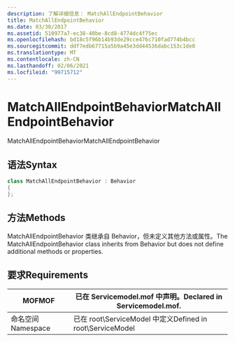 ```yaml
---
description: 了解详细信息： MatchAllEndpointBehavior
title: MatchAllEndpointBehavior
ms.date: 03/30/2017
ms.assetid: 510977a7-ec38-40be-8cd8-4774dc4f75ec
ms.openlocfilehash: bd18c5f96b14b93de29cce476c710fad774b4bcc
ms.sourcegitcommit: ddf7edb67715a5b9a45e3dd44536dabc153c1de0
ms.translationtype: MT
ms.contentlocale: zh-CN
ms.lasthandoff: 02/06/2021
ms.locfileid: "99715712"
---
```

# <a name="matchallendpointbehavior"></a><span data-ttu-id="5c6fe-103">MatchAllEndpointBehavior</span><span class="sxs-lookup"><span data-stu-id="5c6fe-103">MatchAllEndpointBehavior</span></span>

<span data-ttu-id="5c6fe-104">MatchAllEndpointBehavior</span><span class="sxs-lookup"><span data-stu-id="5c6fe-104">MatchAllEndpointBehavior</span></span>  
  
## <a name="syntax"></a><span data-ttu-id="5c6fe-105">语法</span><span class="sxs-lookup"><span data-stu-id="5c6fe-105">Syntax</span></span>  
  
```csharp
class MatchAllEndpointBehavior : Behavior  
{  
};  
```  
  
## <a name="methods"></a><span data-ttu-id="5c6fe-106">方法</span><span class="sxs-lookup"><span data-stu-id="5c6fe-106">Methods</span></span>  

 <span data-ttu-id="5c6fe-107">MatchAllEndpointBehavior 类继承自 Behavior，但未定义其他方法或属性。</span><span class="sxs-lookup"><span data-stu-id="5c6fe-107">The MatchAllEndpointBehavior class inherits from Behavior but does not define additional methods or properties.</span></span>  
  
## <a name="requirements"></a><span data-ttu-id="5c6fe-108">要求</span><span class="sxs-lookup"><span data-stu-id="5c6fe-108">Requirements</span></span>  
  
|<span data-ttu-id="5c6fe-109">MOF</span><span class="sxs-lookup"><span data-stu-id="5c6fe-109">MOF</span></span>|<span data-ttu-id="5c6fe-110">已在 Servicemodel.mof 中声明。</span><span class="sxs-lookup"><span data-stu-id="5c6fe-110">Declared in Servicemodel.mof.</span></span>|  
|---------|-----------------------------------|  
|<span data-ttu-id="5c6fe-111">命名空间</span><span class="sxs-lookup"><span data-stu-id="5c6fe-111">Namespace</span></span>|<span data-ttu-id="5c6fe-112">已在 root\ServiceModel 中定义</span><span class="sxs-lookup"><span data-stu-id="5c6fe-112">Defined in root\ServiceModel</span></span>|
